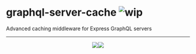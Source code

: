 # graphql-server-cache ![wip](https://img.shields.io/badge/status-WIP-red.svg?style=for-the-badge)
Advanced caching middleware for Express GraphQL servers
<hr>
<p align="center">
  <img src="https://img.shields.io/badge/built-with_love-blue.svg?style=for-the-badge"/><a href="https://github.com/kbrandwijk" target="-_blank"><img src="https://img.shields.io/badge/by-kim_brandwijk-blue.svg?style=for-the-badge"/></a>
</p>
